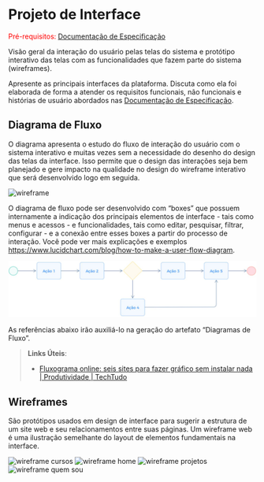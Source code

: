 
# Projeto de Interface

<span style="color:red">Pré-requisitos: <a href="2-Especificação do Projeto.md"> Documentação de Especificação</a></span>

Visão geral da interação do usuário pelas telas do sistema e protótipo interativo das telas com as funcionalidades que fazem parte do sistema (wireframes).

 Apresente as principais interfaces da plataforma. Discuta como ela foi elaborada de forma a atender os requisitos funcionais, não funcionais e histórias de usuário abordados nas <a href="2-Especificação do Projeto.md"> Documentação de Especificação</a>.

## Diagrama de Fluxo

O diagrama apresenta o estudo do fluxo de interação do usuário com o sistema interativo e  muitas vezes sem a necessidade do desenho do design das telas da interface. Isso permite que o design das interações seja bem planejado e gere impacto na qualidade no design do wireframe interativo que será desenvolvido logo em seguida.

![wireframe](https://user-images.githubusercontent.com/81194817/135373471-323b1241-ada7-4cc4-a4c5-5d84c8b33692.png)

O diagrama de fluxo pode ser desenvolvido com “boxes” que possuem internamente a indicação dos principais elementos de interface - tais como menus e acessos - e funcionalidades, tais como editar, pesquisar, filtrar, configurar - e a conexão entre esses boxes a partir do processo de interação. Você pode ver mais explicações e exemplos https://www.lucidchart.com/blog/how-to-make-a-user-flow-diagram.

![Exemplo de Diagrama de Fluxo](img/diagramafluxo2.jpg)

As referências abaixo irão auxiliá-lo na geração do artefato “Diagramas de Fluxo”.

> **Links Úteis**:
> - [Fluxograma online: seis sites para fazer gráfico sem instalar nada | Produtividade | TechTudo](https://www.techtudo.com.br/listas/2019/03/fluxograma-online-seis-sites-para-fazer-grafico-sem-instalar-nada.ghtml)

## Wireframes



São protótipos usados em design de interface para sugerir a estrutura de um site web e seu relacionamentos entre suas páginas. Um wireframe web é uma ilustração semelhante do layout de elementos fundamentais na interface.
 
![wireframe cursos](https://user-images.githubusercontent.com/81194817/135362724-b6742f3d-da26-4c28-8871-a7fda26b1ddb.png)
![wireframe home](https://user-images.githubusercontent.com/81194817/135362725-7f2aaadd-7d1a-4c68-a080-e5d0ee3b0db7.png)
![wireframe projetos](https://user-images.githubusercontent.com/81194817/135362726-33a050c8-a3d8-48e9-9ddd-93528ee7e1e1.png)
![wireframe quem sou](https://user-images.githubusercontent.com/81194817/135362728-0e2aba07-6d8c-4738-a2a3-8f4052699831.png)

